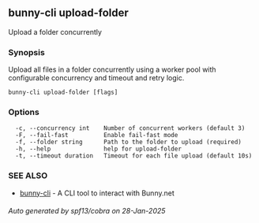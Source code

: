 ## bunny-cli upload-folder

Upload a folder concurrently

### Synopsis

Upload all files in a folder concurrently using a worker pool with configurable concurrency and timeout and retry logic.

```
bunny-cli upload-folder [flags]
```

### Options

```
  -c, --concurrency int    Number of concurrent workers (default 3)
  -F, --fail-fast          Enable fail-fast mode
  -f, --folder string      Path to the folder to upload (required)
  -h, --help               help for upload-folder
  -t, --timeout duration   Timeout for each file upload (default 10s)
```

### SEE ALSO

* [bunny-cli](bunny-cli.md)	 - A CLI tool to interact with Bunny.net

###### Auto generated by spf13/cobra on 28-Jan-2025
